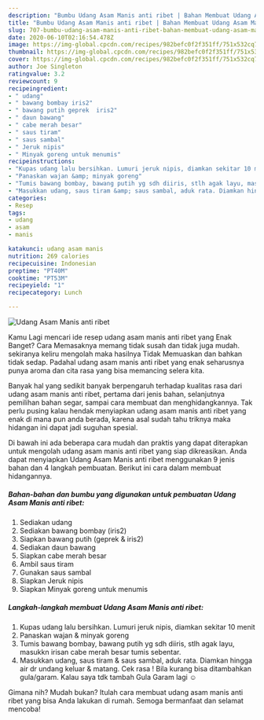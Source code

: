 ```yaml
---
description: "Bumbu Udang Asam Manis anti ribet | Bahan Membuat Udang Asam Manis anti ribet Yang Enak Banget"
title: "Bumbu Udang Asam Manis anti ribet | Bahan Membuat Udang Asam Manis anti ribet Yang Enak Banget"
slug: 707-bumbu-udang-asam-manis-anti-ribet-bahan-membuat-udang-asam-manis-anti-ribet-yang-enak-banget
date: 2020-06-10T02:16:54.478Z
image: https://img-global.cpcdn.com/recipes/982befc0f2f351ff/751x532cq70/udang-asam-manis-anti-ribet-foto-resep-utama.jpg
thumbnail: https://img-global.cpcdn.com/recipes/982befc0f2f351ff/751x532cq70/udang-asam-manis-anti-ribet-foto-resep-utama.jpg
cover: https://img-global.cpcdn.com/recipes/982befc0f2f351ff/751x532cq70/udang-asam-manis-anti-ribet-foto-resep-utama.jpg
author: Joe Singleton
ratingvalue: 3.2
reviewcount: 9
recipeingredient:
- " udang"
- " bawang bombay iris2"
- " bawang putih geprek  iris2"
- " daun bawang"
- " cabe merah besar"
- " saus tiram"
- " saus sambal"
- " Jeruk nipis"
- " Minyak goreng untuk menumis"
recipeinstructions:
- "Kupas udang lalu bersihkan. Lumuri jeruk nipis, diamkan sekitar 10 menit"
- "Panaskan wajan &amp; minyak goreng"
- "Tumis bawang bombay, bawang putih yg sdh diiris, stlh agak layu, masukkn irisan cabe merah besar tumis sebentar."
- "Masukkan udang, saus tiram &amp; saus sambal, aduk rata. Diamkan hingga air dr undang keluar &amp; matang. Cek rasa ! Bila kurang bisa ditambahkan gula/garam. Kalau saya tdk tambah Gula Garam lagi ☺️"
categories:
- Resep
tags:
- udang
- asam
- manis

katakunci: udang asam manis 
nutrition: 269 calories
recipecuisine: Indonesian
preptime: "PT40M"
cooktime: "PT53M"
recipeyield: "1"
recipecategory: Lunch

---
```



![Udang Asam Manis anti ribet](https://img-global.cpcdn.com/recipes/982befc0f2f351ff/751x532cq70/udang-asam-manis-anti-ribet-foto-resep-utama.jpg)

Kamu Lagi mencari ide resep udang asam manis anti ribet yang Enak Banget? Cara Memasaknya memang tidak susah dan tidak juga mudah. sekiranya keliru mengolah maka hasilnya Tidak Memuaskan dan bahkan tidak sedap. Padahal udang asam manis anti ribet yang enak seharusnya punya aroma dan cita rasa yang bisa memancing selera kita.

Banyak hal yang sedikit banyak berpengaruh terhadap kualitas rasa dari udang asam manis anti ribet, pertama dari jenis bahan, selanjutnya pemilihan bahan segar, sampai cara membuat dan menghidangkannya. Tak perlu pusing kalau hendak menyiapkan udang asam manis anti ribet yang enak di mana pun anda berada, karena asal sudah tahu triknya maka hidangan ini dapat jadi suguhan spesial.




Di bawah ini ada beberapa cara mudah dan praktis yang dapat diterapkan untuk mengolah udang asam manis anti ribet yang siap dikreasikan. Anda dapat menyiapkan Udang Asam Manis anti ribet menggunakan 9 jenis bahan dan 4 langkah pembuatan. Berikut ini cara dalam membuat hidangannya.

<!--inarticleads1-->

##### Bahan-bahan dan bumbu yang digunakan untuk pembuatan Udang Asam Manis anti ribet:

1. Sediakan  udang
1. Sediakan  bawang bombay (iris2)
1. Siapkan  bawang putih (geprek &amp; iris2)
1. Sediakan  daun bawang
1. Siapkan  cabe merah besar
1. Ambil  saus tiram
1. Gunakan  saus sambal
1. Siapkan  Jeruk nipis
1. Siapkan  Minyak goreng untuk menumis




<!--inarticleads2-->

##### Langkah-langkah membuat Udang Asam Manis anti ribet:

1. Kupas udang lalu bersihkan. Lumuri jeruk nipis, diamkan sekitar 10 menit
1. Panaskan wajan &amp; minyak goreng
1. Tumis bawang bombay, bawang putih yg sdh diiris, stlh agak layu, masukkn irisan cabe merah besar tumis sebentar.
1. Masukkan udang, saus tiram &amp; saus sambal, aduk rata. Diamkan hingga air dr undang keluar &amp; matang. Cek rasa ! Bila kurang bisa ditambahkan gula/garam. Kalau saya tdk tambah Gula Garam lagi ☺️




Gimana nih? Mudah bukan? Itulah cara membuat udang asam manis anti ribet yang bisa Anda lakukan di rumah. Semoga bermanfaat dan selamat mencoba!
